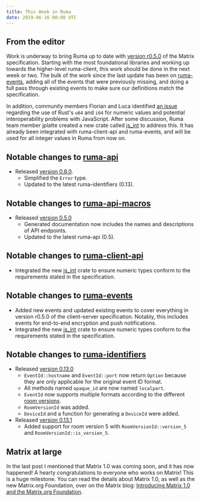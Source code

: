 ```yaml
---
title: This Week in Ruma
date: 2019-06-16 00:00 UTC
---
```


## From the editor

Work is underway to bring Ruma up to date with [version r0.5.0](https://matrix.org/docs/spec/client_server/r0.5.0) of the Matrix specification.
Starting with the most foundational libraries and working up towards the higher-level ruma-client, this work should be done in the next week or two.
The bulk of the work since the last update has been on [ruma-events](https://github.com/ruma/ruma-events), adding all of the events that were previously missing, and doing a full pass through existing events to make sure our definitions match the specification.

In addition, community members Florian and Luca identified [an issue](https://github.com/ruma/ruma-events/issues/27) regarding the use of Rust's `u64` and `i64` for numeric values and potential interoperability problems with JavaScript.
After some discussion, Ruma team member jplatte created a new crate called [js_int](https://github.com/jplatte/js_int) to address this.
It has already been integrated with ruma-client-api and ruma-events, and will be used for all integer values in Ruma from now on.

## Notable changes to [ruma-api](https://github.com/ruma/ruma-api)

* Released [version 0.8.0](https://github.com/ruma/ruma-api/releases/tag/0.8.0).
  * Simplified the `Error` type.
  * Updated to the latest ruma-identifiers (0.13).

## Notable changes to [ruma-api-macros](https://github.com/ruma/ruma-api-macros)

* Released [version 0.5.0](https://github.com/ruma/ruma-api-macros)
  * Generated documentation now includes the names and descriptions of API endpoints.
  * Updated to the latest ruma-api (0.5).

## Notable changes to [ruma-client-api](https://github.com/ruma/ruma-client-api)

* Integrated the new [js_int](https://github.com/jplatte/js_int) crate to ensure numeric types conform to the requirements stated in the specification.

## Notable changes to [ruma-events](https://github.com/ruma/ruma-events)

* Added new events and updated existing events to cover everything in version r0.5.0 of the client-server specification.
  Notably, this includes events for end-to-end encryption and push notifications.
* Integrated the new [js_int](https://github.com/jplatte/js_int) crate to ensure numeric types conform to the requirements stated in the specification.

## Notable changes to [ruma-identifiers](https://github.com/ruma/ruma-identifiers)

* Released [version 0.13.0](https://github.com/ruma/ruma-identifiers/releases/tag/0.13.0)
  * `EventId::hostname` and `EventId::port` now return `Option` because they are only applicable for the original event ID format.
  * All methods named `opaque_id` are now named `localpart`.
  * `EventId` now supports multiple formats according to the different [room versions](https://matrix.org/docs/spec/#room-versions).
  * `RoomVersionId` was added.
  * `DeviceId` and a function for generating a `DeviceId` were added.
* Released [version 0.13.1](https://github.com/ruma/ruma-identifiers/releases/tag/0.13.1)
  * Added support for room version 5 with `RoomVersionId::version_5` and `RoomVersionId::is_version_5`.

## Matrix at large

In the last post I mentioned that Matrix 1.0 was coming soon, and it has now happened!
A hearty congratulations to everyone who works on Matrix!
This is a huge milestone.
You can read the details about Matrix 1.0, as well as the new Matrix.org Foundation, over on the Matrix blog: [Introducing Matrix 1.0 and the Matrix.org Foundation](https://matrix.org/blog/2019/06/11/introducing-matrix-1-0-and-the-matrix-org-foundation).
